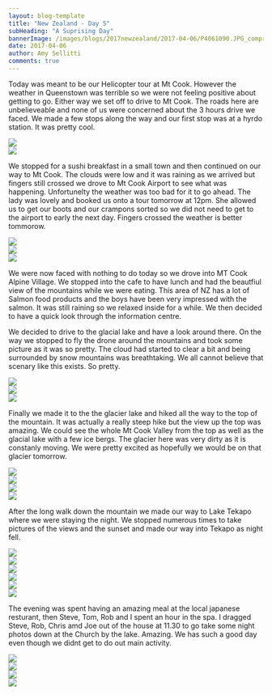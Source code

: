 ```yaml
---
layout: blog-template
title: "New Zealand - Day 5"
subHeading: "A Suprising Day"
bannerImage: /images/blogs/2017newzealand/2017-04-06/P4061090.JPG_compressed.JPEG
date: 2017-04-06
author: Amy Sellitti
comments: true
---
```


Today was meant to be our Helicopter tour at Mt Cook. However the weather in Queenstown was terrible so we were not feeling positive about getting to go. Either way we set off to drive to Mt Cook. The roads here are unbelieveable and none of us were concerned about the 3 hours drive we faced. We made a few stops along the way and our first stop was at a hyrdo station. It was pretty cool.

<div class="center-image"><img src="/images/blogs/2017newzealand/2017-04-06/P4061069.JPG_compressed.JPEG" /></div>
<div class="center-image"><img src="/images/blogs/2017newzealand/2017-04-06/20170406_095814.jpg_compressed.JPEG" /></div>

We stopped for a sushi breakfast in a small town and then continued on our way to Mt Cook. The clouds were low and it was raining as we arrived but fingers still crossed we drove to Mt Cook Airport to see what was happening. Unfortunelty the weather was too bad for it to go ahead. The lady was lovely and booked us onto a tour tomorrow at 12pm. She allowed us to get our boots and our crampons sorted so we did not need to get to the airport to early the next day. Fingers crossed the weather is better tommorow.

<div class="center-image"><img src="/images/blogs/2017newzealand/2017-04-06/IMG_6083.JPG_compressed.JPEG" /></div>
<div class="center-image"><img src="/images/blogs/2017newzealand/2017-04-06/IMG_6084.JPG_compressed.JPEG" /></div>
<div class="center-image"><img src="/images/blogs/2017newzealand/2017-04-06/P4061090.JPG_compressed.JPEG" /></div>

We were now faced with nothing to do today so we drove into MT Cook Alpine Village. We stopped into the cafe to have lunch and had the beautfiul view of the mountains while we were eating. This area of NZ has a lot of Salmon food products and the boys have been very impressed with the salmon. It was still raining so we relaxed inside for a while. We then decided to have a quick look through the information centre.

We decided to drive to the glacial lake and have a look around there. On the way we stopped to fly the drone around the mountains and took some picture as it was so pretty. The cloud had started to clear a bit and being surrounded by snow mountains was breathtaking. We all cannot believe that scenary like this exists. So pretty.

<div class="center-image"><img src="/images/blogs/2017newzealand/2017-04-06/IMG_6094.JPG_compressed.JPEG" /></div>
<div class="center-image"><img src="/images/blogs/2017newzealand/2017-04-06/IMG_6123.JPG_compressed.JPEG" /></div>
<div class="center-image"><img src="/images/blogs/2017newzealand/2017-04-06/P4061120.JPG_compressed.JPEG" /></div>

Finally we made it to the the glacier lake and hiked all the way to the top of the mountain. It was actually a really steep hike but the view up the top was amazing. We could see the whole Mt Cook Valley from the top as well as the glacial lake with a few ice bergs. The glacier here was very dirty as it is constanly moving. We were pretty excited as hopefully we would be on that glacier tomorrow.

<div class="center-image"><img src="/images/blogs/2017newzealand/2017-04-06/P4061105.JPG_compressed.JPEG" /></div>
<div class="center-image"><img src="/images/blogs/2017newzealand/2017-04-06/P4061110.JPG_compressed.JPEG" /></div>
<div class="center-image"><img src="/images/blogs/2017newzealand/2017-04-06/DSC_0820.JPG_compressed.JPEG" /></div>
<div class="center-image"><img src="/images/blogs/2017newzealand/2017-04-06/20170406_162807.jpg_compressed.JPEG" /></div>

After the long walk down the mountain we made our way to Lake Tekapo where we were staying the night. We stopped numerous times to take pictures of the views and the sunset and made our way into Tekapo as night fell.

<div class="center-image"><img src="/images/blogs/2017newzealand/2017-04-06/IMG_6134.JPG_compressed.JPEG" /></div>
<div class="center-image"><img src="/images/blogs/2017newzealand/2017-04-06/IMG_6136.JPG_compressed.JPEG" /></div>
<div class="center-image"><img src="/images/blogs/2017newzealand/2017-04-06/IMG_6140.JPG_compressed.JPEG" /></div>
<div class="center-image"><img src="/images/blogs/2017newzealand/2017-04-06/IMG_6152.JPG_compressed.JPEG" /></div>
<div class="center-image"><img src="/images/blogs/2017newzealand/2017-04-06/IMG_6155.JPG_compressed.JPEG" /></div>
<div class="center-image"><img src="/images/blogs/2017newzealand/2017-04-06/IMG_6172.JPG_compressed.JPEG" /></div>

The evening was spent having an amazing meal at the local japanese resturant, then Steve, Tom, Rob and I spent an hour in the spa. I dragged Steve, Rob, Chris amd Joe out of the house at 11.30 to go take some night photos down at the Church by the lake. Amazing. We has such a good day even though we didnt get to do out main activity.

<div class="center-image"><img src="/images/blogs/2017newzealand/2017-04-06/20170406_201658.jpg_compressed.JPEG" /></div>
<div class="center-image"><img src="/images/blogs/2017newzealand/2017-04-06/IMG_20170406_215722.jpg_compressed.JPEG" /></div>
<div class="center-image"><img src="/images/blogs/2017newzealand/2017-04-06/IMG_6181.JPG_compressed.JPEG" /></div>
<div class="center-image"><img src="/images/blogs/2017newzealand/2017-04-06/IMG_6194.JPG_compressed.JPEG" /></div>
